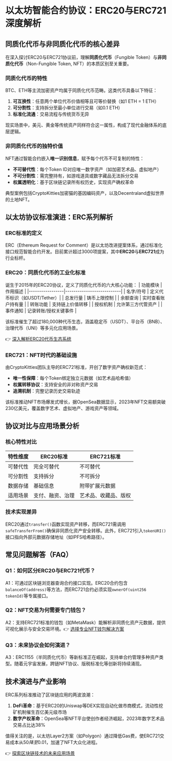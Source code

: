 # 以太坊智能合约协议：ERC20与ERC721深度解析

## 同质化代币与非同质化代币的核心差异
在深入探讨ERC20与ERC721协议前，理解**同质化代币**（Fungible Token）与**非同质化代币**（Non-Fungible Token, NFT）的本质区别至关重要。

### 同质化代币的特性
BTC、ETH等主流加密资产均属于同质化代币范畴。这类代币具备以下特征：
1. **可互换性**：任意两个单位代币价值相等且可等价替换（如1 ETH = 1 ETH）
2. **可分割性**：支持拆分至最小单位进行交易（如0.1 ETH）
3. **标准化流通**：交易流程与传统货币无异

现实场景中，美元、黄金等传统资产同样符合这一属性，构成了现代金融体系的底层逻辑。

### 非同质化代币的独特价值
NFT通过智能合约嵌入**唯一识别信息**，赋予每个代币不可复制的特性：
- **不可替代性**：每个Token ID对应唯一数字资产（如加密艺术品、虚拟地产）
- **不可分割性**：需完整持有，如游戏道具或数字藏品无法拆分交易
- **权属透明化**：基于区块链记录所有权历史，实现资产确权革命

典型案例包括CryptoKitties加密猫的基因编码资产，以及Decentraland虚拟世界的土地NFT。

## 以太坊协议标准演进：ERC系列解析

### ERC标准的定义
ERC（Ethereum Request for Comment）是以太坊改进提案体系，通过标准化接口规范智能合约开发。目前累计超过3000项提案，其中**ERC20**与**ERC721**成为行业标杆。

### ERC20：同质化代币的工业化标准
诞生于2015年的ERC20协议，定义了同质化代币的六大核心功能：
| 功能模块        | 作用描述                  |
|-----------------|---------------------------|
| 名字/符号       | 定义代币标识（如USDT/Tether）|
| 总发行量        | 铸币上限控制              |
| 余额查询        | 实时查看账户持有量        |
| 转账功能        | 支持链上价值转移          |
| 授权机制        | 允许第三方代管资产        |
| 事件通知        | 记录转账/授权关键事件     |

该标准催生了超过180,000种代币生态，涵盖稳定币（USDT）、平台币（BNB）、治理代币（UNI）等多元化应用场景。

👉 [深入解析ERC20代币生态系统](https://bit.ly/okx_welcome)

### ERC721：NFT时代的基础设施
由CryptoKitties团队主导的ERC721标准，开创了数字资产确权新范式：
- **唯一性保障**：每个Token绑定独立元数据（如艺术品哈希值）
- **权属转移协议**：支持安全的非对称资产交易
- **追溯机制**：完整记录历史交易轨迹

该标准推动NFT市场爆发式增长，据OpenSea数据显示，2023年NFT交易额突破230亿美元，覆盖数字艺术、虚拟地产、游戏资产等领域。

## 协议对比与应用场景分析

### 核心特性对比
| 特性维度       | ERC20标准               | ERC721标准              |
|----------------|-------------------------|-------------------------|
| 可替代性       | 完全可替代              | 不可替代                |
| 可分割性       | 支持拆分                | 不可拆分                |
| 数据存储       | 基础信息                | 附带扩展元数据          |
| 适用场景       | 支付、融资、治理        | 艺术品、收藏品、版权    |

### 技术实现差异
ERC20通过`transfer()`函数实现资产转移，而ERC721需调用`safeTransferFrom()`确保非同质化资产安全转移。此外，ERC721引入`tokenURI()`接口指向外部元数据存储地址（如IPFS哈希路径）。

## 常见问题解答（FAQ）

### Q1：如何区分ERC20与ERC721代币？
A1：可通过区块链浏览器查询合约接口实现。ERC20合约包含`balanceOf(address)`等方法，而ERC721合约必须实现`ownerOf(uint256 tokenId)`等专属接口。

### Q2：NFT交易为何需要专门钱包？
A2：支持ERC721标准的钱包（如MetaMask）能解析非同质化资产元数据，提供可视化展示与安全交易环境。👉 [选择专业NFT钱包解决方案](https://bit.ly/okx_welcome)

### Q3：未来协议会如何演进？
A3：ERC1155（半同质化代币）等新标准正在崛起，支持单合约管理多种资产类型。随着元宇宙发展，跨链NFT协议、版税标准化等创新将持续涌现。

## 技术演进与产业影响
ERC系列标准推动了区块链应用的两波浪潮：
1. **DeFi革命**：基于ERC20的Uniswap等DEX实现自动化做市商模式，流动性挖矿机制催生百亿美元级市场
2. **数字产权革命**：OpenSea等NFT平台使创作者经济崛起，2023年数字艺术品交易占比达38%

值得关注的是，以太坊Layer2方案（如Polygon）通过降低Gas费，使ERC721交易成本从$50降至$0.01，加速了NFT大众化进程。

👉 [探索区块链技术的未来应用场景](https://bit.ly/okx_welcome)